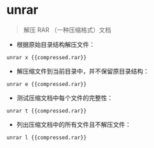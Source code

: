 # unrar

> 解压 RAR （一种压缩格式）文档

- 根据原始目录结构解压文件：

`unrar x {{compressed.rar}}`

- 解压缩文件到当前目录中，并不保留原目录结构：

`unrar e {{compressed.rar}}`

- 测试压缩文档中每个文件的完整性：

`unrar t {{compressed.rar}}`

- 列出压缩文档中的所有文件且不解压文件：

`unrar l {{compressed.rar}}`

[#]: contributors: ([仁杰]，[Mr. Ren])